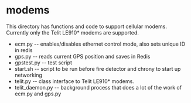 # modems

This directory has functions and code to support cellular modems.
Currently only the Telit LE910* modems are supported.

* ecm.py -- enables/disables ethernet control mode, also sets unique ID in redis
* gps.py -- reads current GPS position and saves in Redis
* gpstest.py -- test script
* start.sh -- script to be run before fire detector and chrony to start up networking
* telit.py -- class interface to Telit LE910* modems.
* telit_daemon.py -- background process that does a lot of the work of ecm.py and gps.py


